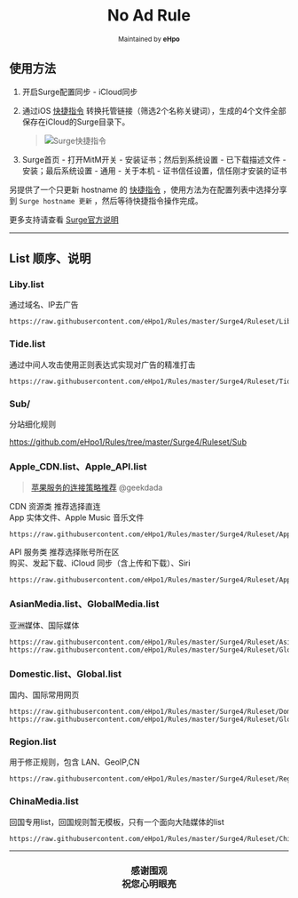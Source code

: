 <h1 align="center">
No Ad Rule
</h1>
<p align="center">
<sup>
Maintained by <b>eHpo</b>
</sup>
</p>

## 使用方法

1. 开启Surge配置同步 - iCloud同步

2. 通过iOS [快捷指令](https://www.icloud.com/shortcuts/9042a9dd0a3348fa93b6e382959f1ae8) 转换托管链接（筛选2个名称关键词），生成的4个文件全部保存在iCloud的Surge目录下。

	> ![Surge快捷指令](/.image/surgekjzl.jpg)

3. Surge首页 - 打开MitM开关 - 安装证书；然后到系统设置 - 已下载描述文件 - 安装；最后系统设置 - 通用 - 关于本机 - 证书信任设置，信任刚才安装的证书

另提供了一个只更新 hostname 的 [快捷指令](https://www.icloud.com/shortcuts/c0648ce2d3b8428db028de95383666cb) ，使用方法为在配置列表中选择分享到 `Surge hostname 更新` ，然后等待快捷指令操作完成。

更多支持请查看 [Surge官方说明](https://manual.nssurge.com)

---

## List 顺序、说明

### Liby.list

通过域名、IP去广告

```
https://raw.githubusercontent.com/eHpo1/Rules/master/Surge4/Ruleset/Liby.list
```

### Tide.list

通过中间人攻击使用正则表达式实现对广告的精准打击

```
https://raw.githubusercontent.com/eHpo1/Rules/master/Surge4/Ruleset/Tide.list
```

### Sub/

分站细化规则

<https://github.com/eHpo1/Rules/tree/master/Surge4/Ruleset/Sub>

### Apple_CDN.list、Apple_API.list

> [苹果服务的连接策略推荐](https://blog.dada.li/2019/better-proxy-rules-for-apple-services) @geekdada

CDN 资源类  推荐选择直连  
App 实体文件、Apple Music 音乐文件

```
https://raw.githubusercontent.com/eHpo1/Rules/master/Surge4/Ruleset/Apple_CDN.list
```

API 服务类  推荐选择账号所在区  
购买、发起下载、iCloud 同步（含上传和下载）、Siri

```
https://raw.githubusercontent.com/eHpo1/Rules/master/Surge4/Ruleset/Apple_API.list
```

### AsianMedia.list、GlobalMedia.list

亚洲媒体、国际媒体

```
https://raw.githubusercontent.com/eHpo1/Rules/master/Surge4/Ruleset/AsianMedia.list
https://raw.githubusercontent.com/eHpo1/Rules/master/Surge4/Ruleset/GlobalMedia.list
```

### Domestic.list、Global.list

国内、国际常用网页

```
https://raw.githubusercontent.com/eHpo1/Rules/master/Surge4/Ruleset/Domestic.list
https://raw.githubusercontent.com/eHpo1/Rules/master/Surge4/Ruleset/Global.list
```

### Region.list

用于修正规则，包含 LAN、GeoIP,CN

```
https://raw.githubusercontent.com/eHpo1/Rules/master/Surge4/Ruleset/Region.list
```

### ChinaMedia.list

回国专用list，回国规则暂无模板，只有一个面向大陆媒体的list

```
https://raw.githubusercontent.com/eHpo1/Rules/master/Surge4/Ruleset/ChinaMedia.list
```

---

<h3 align="center">
<p>感谢围观
<br>祝您心明眼亮</b>
</p>
</h3>
